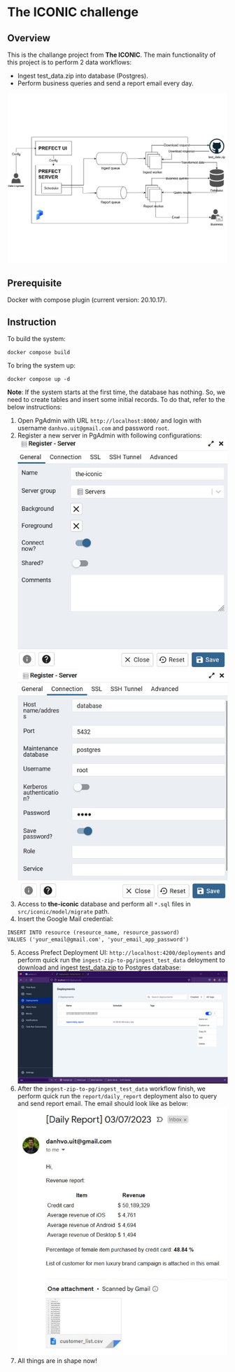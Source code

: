# The ICONIC challenge

## Overview
This is the challange project from **The ICONIC**. The main functionality of this project is to perform 2 data workflows:

- Ingest test_data.zip into database (Postgres).
- Perform business queries and send a report email every day.

![](images/architecture.png)

## Prerequisite
Docker with compose plugin (current version: 20.10.17).

## Instruction
To build the system:
```
docker compose build
```

To bring the system up:
```
docker compose up -d
```

**Note**: If the system starts at the first time, the database has nothing. So, we need to create tables and insert some initial records. To do that, refer to the below instructions:

1. Open PgAdmin with URL `http://localhost:8000/` and login with username `danhvo.uit@gmail.com` and password `root`.
2. Register a new server in PgAdmin with following configurations:
![](images/regisger_server_1.jpg)
![](images/regisger_server_2.jpg)
3. Access to **the-iconic** database and perform all `*.sql` files in `src/iconic/model/migrate` path.
4. Insert the Google Mail credential:
```
INSERT INTO resource (resource_name, resource_password)
VALUES ('your_email@gmail.com', 'your_email_app_password')
```
5. Access Prefect Deployment UI: `http://localhost:4200/deployments` and perform quick run the `ingest-zip-to-pg/ingest_test_data` deloyment to download and ingest [test_data.zip](https://github.com/theiconic/technical-challenges/raw/master/data/sample-data/test_data.zip) to Postgres database:
![](images/deployment_1.jpg)
6. After the `ingest-zip-to-pg/ingest_test_data` workflow finish, we perform quick run the `report/daily_report` deployment also to query and send report email. The email should look like as below:
![](images/email_1.jpg)
7. All things are in shape now!
